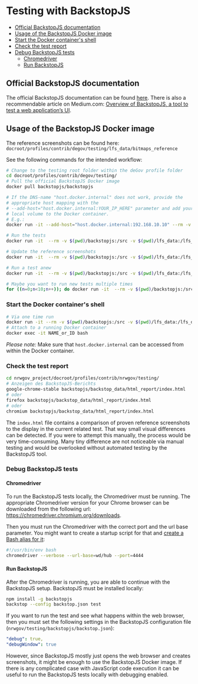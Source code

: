 # Testing with BackstopJS

- [Official BackstopJS documentation](#official-backstopjs-documentation)
- [Usage of the BackstopJS Docker image](#usage-of-the-backstopjs-docker-image)
- [Start the Docker container's shell](#start-the-docker-containers-shell)
- [Check the test report](#check-the-test-report)
- [Debug BackstopJS tests](#debug-backstopjs-tests)
    - [Chromedriver](#chromedriver)
    - [Run BackstopJS](#run-backstopjs)

## Official BackstopJS documentation

The official BackstopJS documentation can be found [here](https://github.com/garris/BackstopJS). There is also a recommendable article on Medium.com: [Overview of BackstopJS, a tool to test a web application’s UI](https://medium.com/@Fandekasp/overview-of-backstopjs-a-tool-to-test-a-web-applications-ui-99234dc6c4f2).

## Usage of the BackstopJS Docker image

The reference screenshots can be found here:
`docroot/profiles/contrib/degov/testing/lfs_data/bitmaps_reference`

See the following commands for the intended workflow:

```bash
# Change to the testing root folder within the deGov profile folder
cd docroot/profiles/contrib/degov/testing/
# Pull the official BackstopJS Docker image
docker pull backstopjs/backstopjs

# If the DNS-name "host.docker.internal" does not work, provide the
# appropriate host mapping with the 
# --add-host="host.docker.internal:YOUR_IP_HERE" parameter and add your
# local volume to the Docker container.
# E.g.:
docker run -it --add-host="host.docker.internal:192.168.10.10" --rm -v $(pwd)/backstopjs:/src -v $(pwd)/lfs_data:/lfs_data backstopjs/backstopjs test

# Run the tests
docker run -it  --rm -v $(pwd)/backstopjs:/src -v $(pwd)/lfs_data:/lfs_data backstopjs/backstopjs test

# Update the reference screenshots
docker run -it  --rm -v $(pwd)/backstopjs:/src -v $(pwd)/lfs_data:/lfs_data backstopjs/backstopjs reference

# Run a test anew
docker run -it  --rm -v $(pwd)/backstopjs:/src -v $(pwd)/lfs_data:/lfs_data backstopjs/backstopjs reference --filter "<TESTT LABEL>"

# Maybe you want to run new tests multiple times
for ((n=0;n<10;n++)); do docker run -it  --rm -v $(pwd)/backstopjs:/src -v $(pwd)/lfs_data:/lfs_data backstopjs/backstopjs test --filter "Verify overlay icons"; done
```

### Start the Docker container's shell

```bash
# Via one time run
docker run -it --rm -v $(pwd)/backstopjs:/src -v $(pwd)/lfs_data:/lfs_data --entrypoint="" backstopjs/backstopjs bash
# Attach to a running Docker container
docker exec -it NAME_or_ID bash
```

*Please note:* Make sure that `host.docker.internal` can be accessed from within the Docker container.

### Check the test report

```bash
cd nrwgov_project/docroot/profiles/contrib/nrwgov/testing/
# Anzeigen des BackstopJS-Berichts
google-chrome-stable backstopjs/backstop_data/html_report/index.html
# oder
firefox backstopjs/backstop_data/html_report/index.html
# oder
chromium backstopjs/backstop_data/html_report/index.html
```

The `index.html` file contains a comparison of proven reference screenshots to the display in the current related test. That way small visual differences can be detected. If you were to attempt this manually, the process would be very time-consuming. Many tiny difference are not noticeable via manual testing and would be overlooked without automated testing by the BackstopJS tool.

### Debug BackstopJS tests

#### Chromedriver

To run the BackstopJS tests locally, the Chromedriver must be running. The appropriate Chromedriver version for your Chrome browser can be downloaded from the following url: <https://chromedriver.chromium.org/downloads>.

Then you must run the Chromedriver with the correct port and the url base parameter. You might want to create a startup script for that and [create a Bash alias for it](https://linuxize.com/post/how-to-create-bash-aliases/):

```bash
#!/usr/bin/env bash
chromedriver --verbose --url-base=wd/hub --port=4444
```

#### Run BackstopJS

After the Chromedriver is running, you are able to continue with the BackstopJS setup. BackstopJS must be installed locally:

```bash
npm install -g backstopjs
backstop --config backstop.json test
```

If you want to run the test and see what happens within the web browser, then you must set the following settings in the BackstopJS configuration file (`nrwgov/testing/backstopjs/backstop.json`):

```yml
"debug": true,
"debugWindow": true
```

However, since BackstopJS mostly just opens the web browser and creates screenshots, it might be enough to use the BackstopJS Docker image. If there is any complicated case with JavaScript code execution it can be useful to run the BackstopJS tests locally with debugging enabled. 
